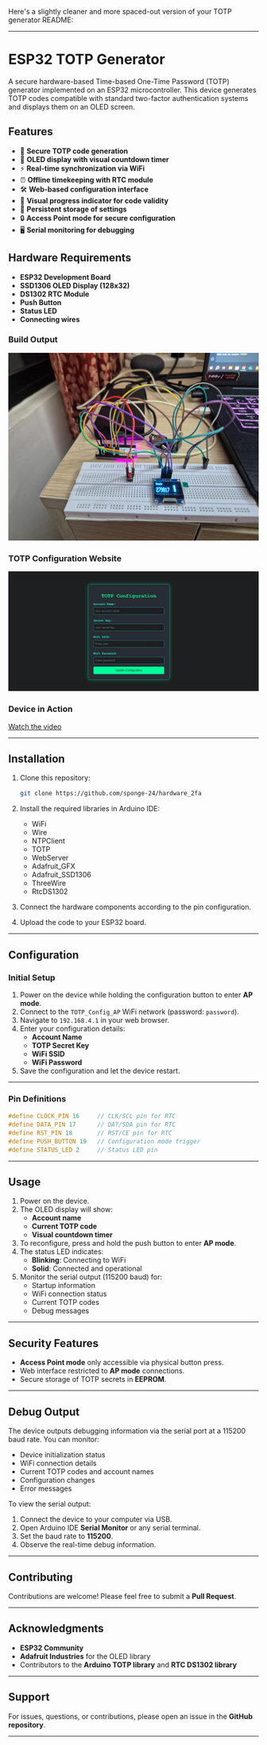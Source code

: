 Here's a slightly cleaner and more spaced-out version of your TOTP generator README:

---

# ESP32 TOTP Generator

A secure hardware-based Time-based One-Time Password (TOTP) generator implemented on an ESP32 microcontroller. This device generates TOTP codes compatible with standard two-factor authentication systems and displays them on an OLED screen.

## Features

- 🔐 **Secure TOTP code generation**
- 📱 **OLED display with visual countdown timer**
- ⚡ **Real-time synchronization via WiFi**
- ⏰ **Offline timekeeping with RTC module**
- 🛠️ **Web-based configuration interface**
- 🔄 **Visual progress indicator for code validity**
- 💾 **Persistent storage of settings**
- 🔒 **Access Point mode for secure configuration**
- 🖥️ **Serial monitoring for debugging**

## Hardware Requirements

- **ESP32 Development Board**
- **SSD1306 OLED Display (128x32)**
- **DS1302 RTC Module**
- **Push Button**
- **Status LED**
- **Connecting wires**

### Build Output

![Output](./output.jpg)

### TOTP Configuration Website

![totp_configuration_website](./totp_configuration_website.jpg)

### Device in Action

[Watch the video](https://www.youtube.com/watch?v=t_AUBZh5xeY)

---

## Installation

1. Clone this repository:
   ```bash
   git clone https://github.com/sponge-24/hardware_2fa
   ```

2. Install the required libraries in Arduino IDE:
   - WiFi
   - Wire
   - NTPClient
   - TOTP
   - WebServer
   - Adafruit_GFX
   - Adafruit_SSD1306
   - ThreeWire
   - RtcDS1302

3. Connect the hardware components according to the pin configuration.

4. Upload the code to your ESP32 board.

---

## Configuration

### Initial Setup

1. Power on the device while holding the configuration button to enter **AP mode**.
2. Connect to the `TOTP_Config_AP` WiFi network (password: `password`).
3. Navigate to `192.168.4.1` in your web browser.
4. Enter your configuration details:
   - **Account Name**
   - **TOTP Secret Key**
   - **WiFi SSID**
   - **WiFi Password**
5. Save the configuration and let the device restart.

---

### Pin Definitions

```cpp
#define CLOCK_PIN 16     // CLK/SCL pin for RTC
#define DATA_PIN 17      // DAT/SDA pin for RTC
#define RST_PIN 18       // RST/CE pin for RTC
#define PUSH_BUTTON 19   // Configuration mode trigger
#define STATUS_LED 2     // Status LED pin
```

---

## Usage

1. Power on the device.
2. The OLED display will show:
   - **Account name**
   - **Current TOTP code**
   - **Visual countdown timer**
3. To reconfigure, press and hold the push button to enter **AP mode**.
4. The status LED indicates:
   - **Blinking**: Connecting to WiFi
   - **Solid**: Connected and operational
5. Monitor the serial output (115200 baud) for:
   - Startup information
   - WiFi connection status
   - Current TOTP codes
   - Debug messages

---

## Security Features

- **Access Point mode** only accessible via physical button press.
- Web interface restricted to **AP mode** connections.
- Secure storage of TOTP secrets in **EEPROM**.

---

## Debug Output

The device outputs debugging information via the serial port at a 115200 baud rate. You can monitor:

- Device initialization status
- WiFi connection details
- Current TOTP codes and account names
- Configuration changes
- Error messages

To view the serial output:

1. Connect the device to your computer via USB.
2. Open Arduino IDE **Serial Monitor** or any serial terminal.
3. Set the baud rate to **115200**.
4. Observe the real-time debug information.

---

## Contributing

Contributions are welcome! Please feel free to submit a **Pull Request**.

---

## Acknowledgments

- **ESP32 Community**
- **Adafruit Industries** for the OLED library
- Contributors to the **Arduino TOTP library** and **RTC DS1302 library**

---

## Support

For issues, questions, or contributions, please open an issue in the **GitHub repository**.

---